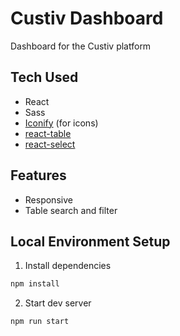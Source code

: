 # Custiv Dashboard

Dashboard for the Custiv platform

## Tech Used

- React
- Sass
- [Iconify](https://iconify.design/) (for icons)
- [react-table](https://www.npmjs.com/package/react-table)
- [react-select](https://react-select.com/home)

## Features

- Responsive
- Table search and filter

## Local Environment Setup

1. Install dependencies

```bash
npm install
```

2. Start dev server

```bash
npm run start
```
